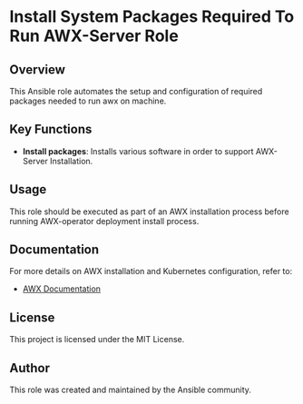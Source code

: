 # Install System Packages Required To Run AWX-Server Role

## Overview

This Ansible role automates the setup and configuration of required packages needed to run awx on machine. 

## Key Functions


- **Install packages**: Installs various software in order to support AWX-Server Installation.


## Usage

This role should be executed as part of an AWX installation process before running  AWX-operator deployment install process.

## Documentation

For more details on AWX installation and Kubernetes configuration, refer to:
- [AWX Documentation](https://github.com/ansible/awx-operator)


## License

This project is licensed under the MIT License.

## Author

This role was created and maintained by the Ansible community.

